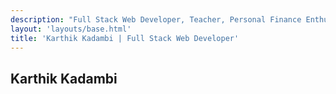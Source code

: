 ```yaml
---
description: "Full Stack Web Developer, Teacher, Personal Finance Enthusiast"
layout: 'layouts/base.html'
title: 'Karthik Kadambi | Full Stack Web Developer'
---
```

<section>
    <h1>Karthik Kadambi</h1>
    
</section>